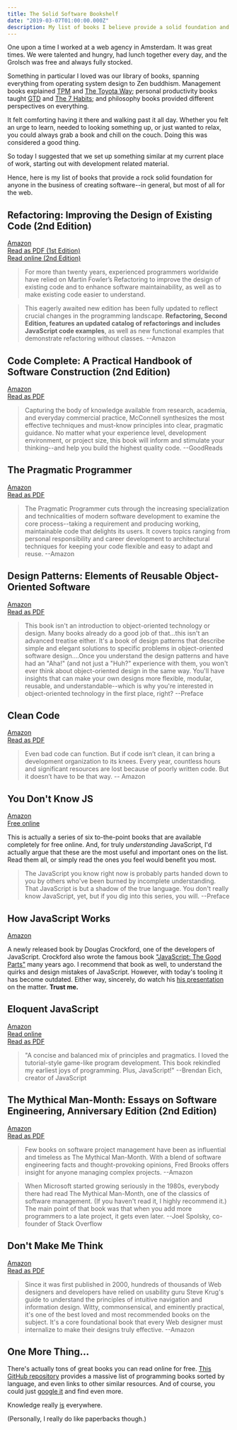 ```yaml
---
title: The Solid Software Bookshelf
date: "2019-03-07T01:00:00.000Z"
description: My list of books I believe provide a solid foundation and are great reads for anyone in the business of creating software. And maybe some other goodies I found online.
---
```


One upon a time I worked at a web agency in Amsterdam. It was great times. We were talented and hungry, had lunch together every day, and the Grolsch was free and always fully stocked.

Something in particular I loved was our library of books, spanning everything from operating system design to Zen buddhism. Management books explained [TPM](https://en.wikipedia.org/wiki/Total_productive_maintenance) and [The Toyota Way](https://en.wikipedia.org/wiki/The_Toyota_Way); personal productivity books taught [GTD](https://en.wikipedia.org/wiki/Getting_Things_Done) and [The 7 Habits](https://en.wikipedia.org/wiki/The_7_Habits_of_Highly_Effective_People); and philosophy books provided different perspectives on everything.

It felt comforting having it there and walking past it all day. Whether you felt an urge to learn, needed to looking something up, or just wanted to relax, you could always grab a book and chill on the couch. Doing this was considered a good thing.

So today I suggested that we set up something similar at my current place of work, starting out with development related material.

Hence, here is my list of books that provide a rock solid foundation for anyone in the business of creating software--in general, but most of all for the web.

## Refactoring: Improving the Design of Existing Code (2nd Edition)

[Amazon](https://www.amazon.com/Refactoring-Improving-Existing-Addison-Wesley-Signature/dp/0134757599)  
[Read as PDF (1st Edition)](https://github.com/PegasusWang/books-1/blob/master/software-development/Refactoring%20%20Improving%20the%20Design%20of%20Existing%20Code.pdf)  
[Read online (2nd Edition)](https://booksvooks.com/nonscrolablepdf/refactoring-improving-the-design-of-existing-code-pdf.html)

> For more than twenty years, experienced programmers worldwide have relied on Martin Fowler’s Refactoring to improve the design of existing code and to enhance software maintainability, as well as to make existing code easier to understand.

> This eagerly awaited new edition has been fully updated to reflect crucial changes in the programming landscape. **Refactoring, Second Edition, features an updated catalog of refactorings and includes JavaScript code examples**, as well as new functional examples that demonstrate refactoring without classes. --Amazon


## Code Complete: A Practical Handbook of Software Construction (2nd Edition)

[Amazon](https://www.amazon.com/Code-Complete-Practical-Handbook-Construction/dp/0735619670)  
[Read as PDF](https://github.com/yiailake/book/blob/master/%5BPROGRAMMING%5D%5BClean%20Code%20by%20Robert%20C%20Martin%5D.pdf)

> Capturing the body of knowledge available from research, academia, and everyday commercial practice, McConnell synthesizes the most effective techniques and must-know principles into clear, pragmatic guidance. No matter what your experience level, development environment, or project size, this book will inform and stimulate your thinking--and help you build the highest quality code. --GoodReads

## The Pragmatic Programmer

[Amazon](https://www.amazon.com/Pragmatic-Programmer-Journeyman-Master/dp/020161622X)  
[Read as PDF](https://github.com/PegasusWang/books-1/blob/master/software-development/The%20Pragmatic%20Programmer.pdf)

> The Pragmatic Programmer cuts through the increasing specialization and technicalities of modern software development to examine the core process--taking a requirement and producing working, maintainable code that delights its users. It covers topics ranging from personal responsibility and career development to architectural techniques for keeping your code flexible and easy to adapt and reuse. --Amazon

## Design Patterns: Elements of Reusable Object-Oriented Software

[Amazon](https://www.amazon.com/dp/0201633612/?tag=stackoverfl08-20)  
[Read as PDF](http://www.javier8a.com/itc/bd1/articulo.pdf)

> This book isn't an introduction to object-oriented technology or design. Many books already do a good job of that...this isn't an advanced treatise either. It's a book of design patterns that describe simple and elegant solutions to specific problems in object-oriented software design....Once you understand the design patterns and have had an "Aha!" (and not just a "Huh?" experience with them, you won't ever think about object-oriented design in the same way. You'll have insights that can make your own designs more flexible, modular, reusable, and understandable--which is why you're interested in object-oriented technology in the first place, right? --Preface

## Clean Code

[Amazon](https://www.amazon.com/Clean-Code-Handbook-Software-Craftsmanship/dp/0132350882)  
[Read as PDF](https://github.com/PegasusWang/books-1/blob/master/software-development/Clean%20Code.pdf)

> Even bad code can function. But if code isn’t clean, it can bring a development organization to its knees. Every year, countless hours and significant resources are lost because of poorly written code. But it doesn’t have to be that way. -- Amazon

## You Don't Know JS

[Amazon](https://www.amazon.com/gp/bookseries/B01N9EBP9V)  
[Free online](https://github.com/getify/You-Dont-Know-JS)

This is actually a series of six to-the-point books that are available completely for free online. And, for truly *understanding* JavaScript, I'd actually argue that these are the most useful and important ones on the list. Read them all, or simply read the ones you feel would benefit you most.

> The JavaScript you know right now is probably parts handed down to you by others who've been burned by incomplete understanding. That JavaScript is but a shadow of the true language. You don't really know JavaScript, yet, but if you dig into this series, you will. --Preface

## How JavaScript Works

[Amazon](https://www.amazon.com/How-JavaScript-Works-Douglas-Crockford/dp/1949815005)

A newly released book by Douglas Crockford, one of the developers of JavaScript. Crockford also wrote the famous book ["JavaScript: The Good Parts"](https://andersonguelphjs.github.io/OReilly_JavaScript_The_Good_Parts_May_2008.pdf) many years ago. I recommend that book as well, to understand the quirks and design mistakes of JavaScript. However, with today's tooling it has become outdated. Either way, sincerely, do watch his [his presentation](https://www.youtube.com/watch?v=hQVTIJBZook) on the matter. **Trust me.**

## Eloquent JavaScript
[Amazon](https://www.amazon.com/Eloquent-JavaScript-3rd-Introduction-Programming/dp/1593279507)  
[Read online](https://eloquentjavascript.net/)  
[Read as PDF](https://eloquentjavascript.net/Eloquent_JavaScript.pdf)

> "A concise and balanced mix of principles and pragmatics. I loved the tutorial-style game-like program development. This book rekindled my earliest joys of programming. Plus, JavaScript!" --Brendan Eich, creator of JavaScript

## The Mythical Man-Month: Essays on Software Engineering, Anniversary Edition (2nd Edition)

[Amazon](https://www.amazon.com/Mythical-Man-Month-Software-Engineering-Anniversary/dp/0201835959)  
[Read as PDF](http://digilib.stmik-banjarbaru.ac.id/data.bc/23.%20Addison%20Wesley%20Series/Addison.Wesley.The.Mythical.Man.Month.Essays.On.Software.Eng.pdf)

> Few books on software project management have been as influential and timeless as The Mythical Man-Month. With a blend of software engineering facts and thought-provoking opinions, Fred Brooks offers insight for anyone managing complex projects. --Amazon

> When Microsoft started growing seriously in the 1980s, everybody there had read The Mythical Man-Month, one of the classics of software management. (If you haven't read it, I highly recommend it.) The main point of that book was that when you add more programmers to a late project, it gets even later. --Joel Spolsky, co-founder of Stack Overflow

## Don't Make Me Think

[Amazon](https://www.amazon.com/dp/0321965515)  
[Read as PDF](http://ptgmedia.pearsoncmg.com/images/9780321965516/samplepages/0321965515.pdf)  

> Since it was first published in 2000, hundreds of thousands of Web designers and developers have relied on usability guru Steve Krug's guide to understand the principles of intuitive navigation and information design. Witty, commonsensical, and eminently practical, it's one of the best loved and most recommended books on the subject. It's a core foundational book that every Web designer must internalize to make their designs truly effective. --Amazon

## One More Thing...

There's actually tons of great books you can read online for free. [This GitHub repository](https://github.com/EbookFoundation/free-programming-books) provides a massive list of programming books sorted by language, and even links to other similar resources. And of course, you could just [google it](https://www.google.com/search?client=firefox-b-d&q=free+online+programming+books) and find even more.

Knowledge really [is](https://github.com/yiailake/book) everywhere.

(Personally, I really do like paperbacks though.)

